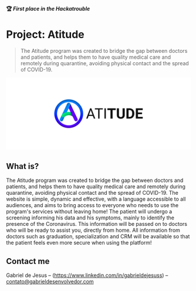 #### 🏆 _First place in the Hackatrouble_

# Project: Atitude
> The Atitude program was created to bridge the gap between doctors and patients, and helps them to have quality medical care and remotely during quarantine, avoiding physical contact and the spread of COVID-19.


![](public/assets/social-preview-atitude.png)


## What is?

The Atitude program was created to bridge the gap between doctors and patients, and helps them to have quality medical care and remotely during quarantine, avoiding physical contact and the spread of COVID-19. The website is simple, dynamic and effective, with a language accessible to all audiences, and aims to bring access to everyone who needs to use the program's services without leaving home! The patient will undergo a screening informing his data and his symptoms, mainly to identify the presence of the Coronavirus. This information will be passed on to doctors who will be ready to assist you, directly from home. All information from doctors such as graduation, specialization and CRM will be available so that the patient feels even more secure when using the platform!

## Contact me

Gabriel de Jesus – (https://www.linkedin.com/in/gabrieldejesuss) – contato@gabrieldesenvolvedor.com